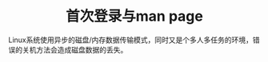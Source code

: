 <h1 style="text-align:center">首次登录与man page</h1>

Linux系统使用异步的磁盘/内存数据传输模式，同时又是个多人多任务的环境，错误的关机方法会造成磁盘数据的丢失。


